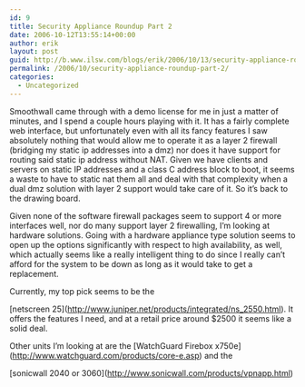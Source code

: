 ```yaml
---
id: 9
title: Security Appliance Roundup Part 2
date: 2006-10-12T13:55:14+00:00
author: erik
layout: post
guid: http://b.www.ilsw.com/blogs/erik/2006/10/13/security-appliance-roundup-part-2/
permalink: /2006/10/security-appliance-roundup-part-2/
categories:
  - Uncategorized
---
```

Smoothwall came through with a demo license for me in just a matter of minutes, and I spend a couple hours playing with it. It has a fairly complete web interface, but unfortunately even with all its fancy features I saw absolutely nothing that would allow me to operate it as a layer 2 firewall (bridging my static ip addresses into a dmz) nor does it have support for routing said static ip address without NAT. Given we have clients and servers on static IP addresses and a class C address block to boot, it seems a waste to have to static nat them all and deal with that complexity when a dual dmz solution with layer 2 support would take care of it. So it&#8217;s back to the drawing board.

Given none of the software firewall packages seem to support 4 or more interfaces well, nor do many support layer 2 firewalling, I&#8217;m looking at hardware solutions. Going with a hardware appliance type solution seems to open up the options significantly with respect to high availability, as well, which actually seems like a really intelligent thing to do since I really can&#8217;t afford for the system to be down as long as it would take to get a replacement.

Currently, my top pick seems to be the
  
\[netscreen 25\](http://www.juniper.net/products/integrated/ns_2550.html). It offers the features I need, and at a retail price around $2500 it seems like a solid deal.

Other units I&#8217;m looking at are the \[WatchGuard Firebox x750e\](http://www.watchguard.com/products/core-e.asp) and the
  
\[sonicwall 2040 or 3060\](http://www.sonicwall.com/products/vpnapp.html)